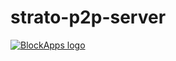 # strato-p2p-server

[![BlockApps logo](http://blockapps.net/img/logo_cropped.png)](http://blockapps.net)

